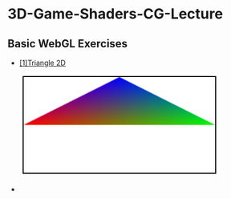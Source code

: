 # 3D-Game-Shaders-CG-Lecture

## Basic WebGL Exercises

- [[1]Triangle 2D](Basic%20WebGL%20Exercises%2F%5B1%5DTriangle%202D)

  ![img.png](img.png)

- 